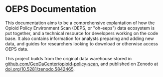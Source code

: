# OEPS Documentation

This documentation aims to be a comprehensive explantation of how the Opioid Policy Environment Scan (OEPS, or "oh-eeps") data ecosystem is put together, and a technical resource for developers working on the code base. It also contains information for analysts preparing and adding new data, and guides for researchers looking to download or otherwise access OEPS data.

This project builds from the original data warehouse stored in [github.com/GeoDaCenter/opioid-policy-scan](https://github.com/GeoDaCenter/opioid-policy-scan), and published on Zenodo at [doi.org/10.5281/zenodo.5842465](https://doi.org/10.5281/zenodo.5842465).
